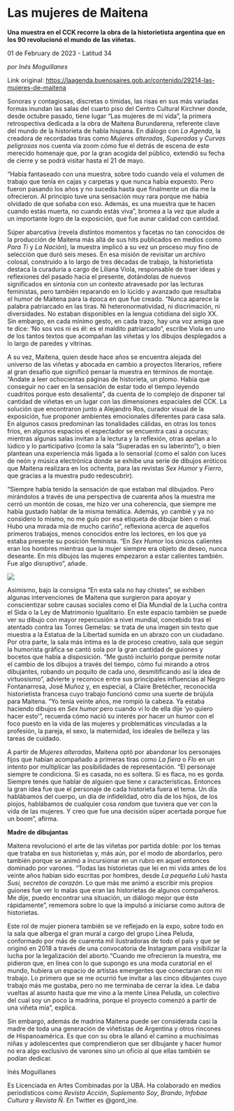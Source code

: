 # Las mujeres de Maitena

**Una muestra en el CCK recorre la obra de la historietista argentina que en los 90 revolucionó el mundo de las viñetas.**

01 de February de 2023 - Latitud 34

_por Inés Moguillanes_

Link original: https://laagenda.buenosaires.gob.ar/contenido/29214-las-mujeres-de-maitena



Sonoras y contagiosas, discretas o tímidas, las risas en sus más variadas formas inundan las salas del cuarto piso del Centro Cultural Kirchner donde, desde octubre pasado, tiene lugar “Las mujeres de mi vida”, la primera retrospectiva dedicada a la obra de Maitena Burundarena, referente clave del mundo de la historieta de habla hispana. En diálogo con *La Agenda*, la creadora de recordadas tiras como *Mujeres alteradas*, *Superadas* y *Curvas peligrosas* nos cuenta vía zoom cómo fue el detrás de escena de este merecido homenaje que, por la gran acogida del público, extendió su fecha de cierre y se podrá visitar hasta el 21 de mayo.




“Había fantaseado con una muestra, sobre todo cuando veía el volumen de trabajo que tenía en cajas y carpetas y que nunca había expuesto. Pero fueron pasando los años y no sucedía hasta que finalmente un día me la ofrecieron. Al principio tuve una sensación muy rara porque me había olvidado de que soñaba con eso. Además, es una muestra que te hacen cuando estás muerta, no cuando estás viva”, bromea a la vez que alude a un importante logro de la exposición, que fue aunar calidad con cantidad.




Súper abarcativa (revela distintos momentos y facetas no tan conocidos de la producción de Maitena más allá de sus hits publicados en medios como *Para Ti* y *La Nación*), la muestra implicó a su vez un proceso muy fino de selección que duró seis meses. En esa misión de revisitar un archivo colosal, construido a lo largo de tres décadas de trabajo, la historietista destaca la curaduría a cargo de Liliana Viola, responsable de traer ideas y reflexiones del pasado hacia el presente, dotándolas de nuevos significados en sintonía con un contexto atravesado por las lecturas feministas, pero también reparando en lo lúcido y avanzado que resultaba el humor de Maitena para la época en que fue creado. “Nunca aparece la palabra patriarcado en las tiras. Ni heteronormatividad, ni discrimación, ni diversidades. No estaban disponibles en la lengua cotidiana del siglo XX. Sin embargo, en cada mínimo gesto, en cada trazo, hay una voz amiga que te dice: ‘No sos vos ni es él: es el maldito patriarcado“, escribe Viola en uno de los tantos textos que acompañan las viñetas y los dibujos desplegados a lo largo de paredes y vitrinas.




A su vez, Maitena, quien desde hace años se encuentra alejada del universo de las viñetas y abocada en cambio a proyectos literarios, refiere al gran desafío que significó pensar la muestra en términos de montaje. “Andate a leer ochocientas páginas de historieta, un plomo. Había que conseguir no caer en la sensación de estar todo el tiempo leyendo cuadritos porque esto desalienta”, da cuenta de lo complejo de disponer tal cantidad de viñetas en un lugar con las dimensiones espaciales del CCK. La solución que encontraron junto a Alejandro Ros, curador visual de la exposición, fue proponer ambientes emocionales diferentes para casa sala. En algunos casos predominan las tonalidades cálidas, en otras los tonos fríos, en algunos espacios el espectador se encuentra casi a oscuras; mientras algunas salas invitan a la lectura y la reflexión, otras apelan a lo lúdico y lo participativo (como la sala “Superadas en su laberinto”), o bien plantean una experiencia más ligada a lo sensorial (como el salón con luces de neón y música electrónica donde se exhibe una serie de dibujos eróticos que Maitena realizara en los ochenta, para las revistas *Sex Humor* y *Fierro*, que gracias a la muestra pudo redescubrir).




“Siempre había tenido la sensación de que estaban mal dibujados. Pero mirándolos a través de una perspectiva de cuarenta años la muestra me cerró un montón de cosas, me hizo ver una coherencia, que siempre me había gustado hablar de la misma temática. Además, yo cambié y ya no considero lo mismo, no me guío por esa etiqueta de dibujar bien o mal. Hubo una mirada mía de mucho cariño”, reflexiona acerca de aquellos primeros trabajos, menos conocidos entre los lectores, en los que ya estaba presente su posición feminista. “En *Sex Humor* los únicos calientes eran los hombres mientras que la mujer siempre era objeto de deseo, nunca deseante. En mis dibujos las mujeres empezaron a estar calientes también. Fue algo disruptivo”, añade.




![](https://cdn.feater.me/files/images/864519/435f41e0-7c40-4499-b17c-a4b1538e9e13.jpg)




Asimismo, bajo la consigna “En esta sala no hay chistes”, se exhiben algunas intervenciones de Maitena que surgieron para apoyar y conscientizar sobre causas sociales como el Día Mundial de la Lucha contra el Sida o la Ley de Matrimonio Igualitario. En este espacio también se puede ver su dibujo con mayor repercusión a nivel mundial, concebido tras el atentado contra las Torres Gemelas: se trata de una imagen sin texto que muestra a la Estatua de la Libertad sumida en un abrazo con un ciudadano. Por otra parte, la sala más íntima es la de proceso creativo, sala que según la humorista gráfica se cantó sola por la gran cantidad de guiones y bocetos que había a disposición. “Me gustó incluirlo porque permite notar el cambio de los dibujos a través del tiempo, cómo fui mirando a otros dibujantes, robando un poquito de cada uno, desmitificando así la idea de virtuosismo”, advierte y reconoce entre sus principales influencias al Negro Fontanarrosa, José Muñoz y, en especial, a Claire Bretécher, reconocida historietista francesa cuyo trabajo funcionó como una suerte de brújula para Maitena. “Yo tenía veinte años, me rompió la cabeza. Ya estaba haciendo dibujos en *Sex humor* pero cuando vi lo de ella dije ‘yo quiero hacer esto’”, recuerda cómo nació su interés por hacer un humor con el foco puesto en la vida de las mujeres y problemáticas vinculadas a la profesión, la pareja, el sexo, la maternidad, los ideales de belleza y las tareas de cuidado.




A partir de *Mujeres alteradas*, Maitena optó por abandonar los personajes fijos que habían acompañado a primeras tiras como *La fiera* o *Flo* en un intento por multiplicar las posibilidades de representación. “El personaje siempre te condiciona. Si es casada, no es soltera. Si es flaca, no es gorda. Siempre tenés que hablar de alguien que tiene x características. Entonces la gran idea fue que el personaje de cada historieta fuera el tema. Un día hablábamos del cuerpo, un día de infidelidad, otro día de los hijos, de los piojos, hablábamos de cualquier cosa *random* que tuviera que ver con la vida de las mujeres. Y creo que fue una decisión súper acertada porque fue un boom”, afirma.




**Madre de dibujantas**




Maitena revolucionó el arte de las viñetas por partida doble: por los temas que trataba en sus historietas y, más aún, por el modo de abordarlos, pero también porque se animó a incursionar en un rubro en aquel entonces dominado por varones. “Todas las historietas que leí en mi vida antes de los veinte años habían sido escritas por hombres, desde *La pequeña Lulú* hasta *Susi, secretos de corazón*. Lo que más me animó a escribir mis propios guiones fue ver lo malas que eran las historietas de algunos compañeros. Me dije, puedo encontrar una situación, un diálogo mejor que éste rápidamente”, rememora sobre lo que la impulsó a iniciarse como autora de historietas.




Este rol de mujer pionera también se ve reflejado en la expo, sobre todo en la sala que alberga el gran mural a cargo del grupo Línea Peluda, conformado por más de cuarenta mil ilustradoras de todo el país y que se originó en 2018 a través de una convocatoria de Instagram para visibilizar la lucha por la legalización del aborto.“Cuando me ofrecieron la muestra, me pidieron que, en línea con lo que supongo es una moda curatorial en el mundo, hubiera un espacio de artistas emergentes que conectaran con mi trabajo. Lo primero que se me ocurrió fue invitar a las cinco dibujantes cuyo trabajo más me gustaba, pero no me terminaba de cerrar la idea. Le daba vueltas al asunto hasta que me vino a la mente Línea Peluda, un colectivo del cual soy un poco la madrina, porque el proyecto comenzó a partir de una viñeta mía”, explica.




Sin embargo, además de madrina Maitena puede ser considerada casi la madre de toda una generación de viñetistas de Argentina y otros rincones de Hispanoamérica. Es que con su obra le allanó el camino a muchísimas niñas y adolescentes que comprendieron que ser dibujante y hacer humor no era algo exclusivo de varones sino un oficio al que ellas también se podían dedicar.




Inés Moguillanes




Es Licenciada en Artes Combinadas por la UBA. Ha colaborado en medios periodísticos como *Revista Acción*, *Suplemento Soy*, *Brando*, *Infobae Cultura* y *Revista Ñ*. En Twitter es @gord\_ine.



